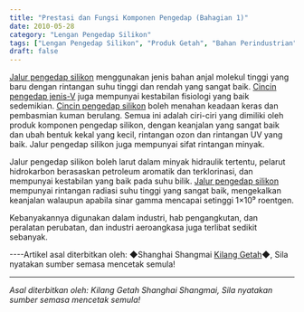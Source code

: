 ```yaml
---
title: "Prestasi dan Fungsi Komponen Pengedap (Bahagian 1)"
date: 2010-05-28
category: "Lengan Pengedap Silikon"
tags: ["Lengan Pengedap Silikon", "Produk Getah", "Bahan Perindustrian"]
draft: false
---
```


[Jalur pengedap silikon](http://www.smpolymer.com/guijiaomifengtiao/) menggunakan jenis bahan anjal molekul tinggi yang baru dengan rintangan suhu tinggi dan rendah yang sangat baik. [Cincin pengedap jenis-V](http://www.smpolymer.com/) juga mempunyai kestabilan fisiologi yang baik sedemikian. [Cincin pengedap silikon](http://www.smpolymer.com/) boleh menahan keadaan keras dan pembasmian kuman berulang. Semua ini adalah ciri-ciri yang dimiliki oleh produk komponen pengedap silikon, dengan keanjalan yang sangat baik dan ubah bentuk kekal yang kecil, rintangan ozon dan rintangan UV yang baik. Jalur pengedap silikon juga mempunyai sifat rintangan minyak.

Jalur pengedap silikon boleh larut dalam minyak hidraulik tertentu, pelarut hidrokarbon berasaskan petroleum aromatik dan terklorinasi, dan mempunyai kestabilan yang baik pada suhu bilik. [Jalur pengedap silikon](http://www.smpolymer.com/guijiaomifengtiao/) mempunyai rintangan radiasi suhu tinggi yang sangat baik, mengekalkan keanjalan walaupun apabila sinar gamma mencapai setinggi 1×10⁹ roentgen.

Kebanyakannya digunakan dalam industri, hab pengangkutan, dan peralatan perubatan, dan industri aeroangkasa juga terlibat sedikit sebanyak.

----Artikel asal diterbitkan oleh: ◆Shanghai Shangmai [Kilang Getah](http://www.smpolymer.com/)◆, Sila nyatakan sumber semasa mencetak semula!

---

*Asal diterbitkan oleh: Kilang Getah Shanghai Shangmai, Sila nyatakan sumber semasa mencetak semula!*